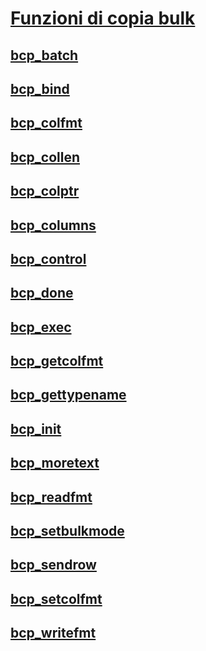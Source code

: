 # [Funzioni di copia bulk](sql-server-driver-extensions-bulk-copy-functions.md)
## [bcp_batch](bcp-batch.md)
## [bcp_bind](bcp-bind.md)
## [bcp_colfmt](bcp-colfmt.md)
## [bcp_collen](bcp-collen.md)
## [bcp_colptr](bcp-colptr.md)
## [bcp_columns](bcp-columns.md)
## [bcp_control](bcp-control.md)
## [bcp_done](bcp-done.md)
## [bcp_exec](bcp-exec.md)
## [bcp_getcolfmt](bcp-getcolfmt.md)
## [bcp_gettypename](bcp-gettypename.md)
## [bcp_init](bcp-init.md)
## [bcp_moretext](bcp-moretext.md)
## [bcp_readfmt](bcp-readfmt.md)
## [bcp_setbulkmode](bcp-setbulkmode.md)
## [bcp_sendrow](bcp-sendrow.md)
## [bcp_setcolfmt](bcp-setcolfmt.md)
## [bcp_writefmt](bcp-writefmt.md)

